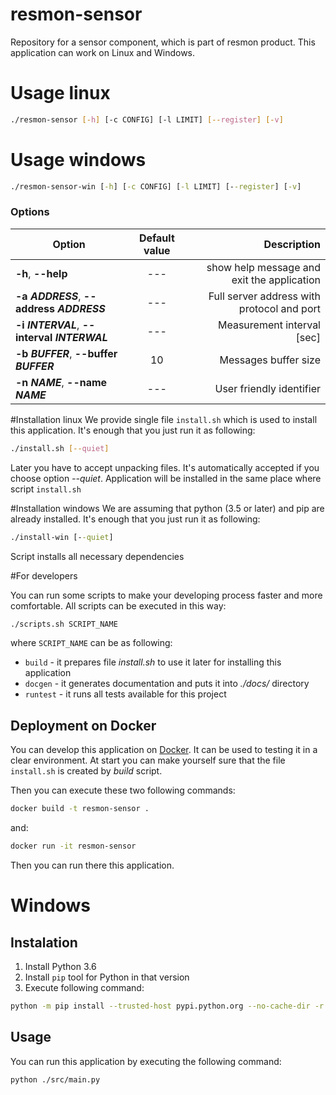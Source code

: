 # resmon-sensor
Repository for a sensor component, which is part of resmon product. This application can work on Linux and Windows.

# Usage linux

```bash
./resmon-sensor [-h] [-c CONFIG] [-l LIMIT] [--register] [-v]
```

# Usage windows

```cmd
./resmon-sensor-win [-h] [-c CONFIG] [-l LIMIT] [--register] [-v]
```

### Options
| Option                                       | Default value | Description                                       |
| ---------------------------------------------|:-------------:| -------------------------------------------------:|
| **-h**, **--help**                           | ---           | show help message and exit the application        |
| **-a _ADDRESS_**, **--address _ADDRESS_**    | ---           | Full server address with protocol and port        |
| **-i _INTERVAL_**, **--interval _INTERWAL_** | ---           | Measurement interval [sec]                        |
| **-b _BUFFER_**, **--buffer _BUFFER_**       | 10            | Messages buffer size                              |
| **-n _NAME_**, **--name _NAME_**             | ---           | User friendly identifier                          |

#Installation linux
We provide single file `install.sh` which is used to install this application. It's enough that you just run it as following:
```bash
./install.sh [--quiet]
```
Later you have to accept unpacking files. It's automatically accepted if you choose option _--quiet_.
Application will be installed in the same place where script `install.sh`

#Installation windows
We are assuming that python (3.5 or later) and pip are already installed. It's enough that you just run it as following:
```cmd
./install-win [--quiet]
```
Script installs all necessary dependencies
 
#For developers

You can run some scripts to make your developing process faster and more comfortable.
All scripts can be executed in this way:
```bash
./scripts.sh SCRIPT_NAME
```
where `SCRIPT_NAME` can be as following:
* `build` - it prepares file _install.sh_ to use it later for installing this application
* `docgen` - it generates documentation and puts it into _./docs/_ directory
* `runtest` - it runs all tests available for this project

## Deployment on Docker
You can develop this application on [Docker](https://docs.docker.com). It can be used to testing it in a clear environment. 
At start you can make yourself sure that the file `install.sh` is created by _build_ script.

Then you can execute these two following commands:
```bash
docker build -t resmon-sensor .
```
and:
```bash
docker run -it resmon-sensor
```
Then you can run there this application.

# Windows

## Instalation
1. Install Python 3.6
2. Install `pip` tool for Python in that version
3. Execute following command:
```bash
python -m pip install --trusted-host pypi.python.org --no-cache-dir -r requirements --user
```

## Usage
You can run this application by executing the following command:
```bash
python ./src/main.py
```

